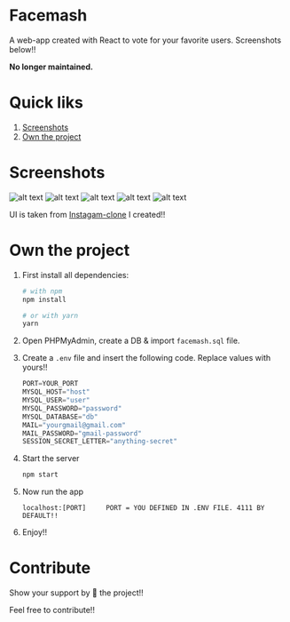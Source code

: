 # Facemash
A web-app created with React to vote for your favorite users. Screenshots below!!

**No longer maintained.**

# Quick liks
1. [Screenshots](#screenshots)
2. [Own the project](#own-the-project)

# Screenshots
![alt text](https://raw.githubusercontent.com/yTakkar/Facemash/master/Screenshots/Snap%202017-12-19%20at%2017.08.03.png)
![alt text](https://raw.githubusercontent.com/yTakkar/Facemash/master/Screenshots/Snap%202017-12-19%20at%2017.08.53.png)
![alt text](https://raw.githubusercontent.com/yTakkar/Facemash/master/Screenshots/Snap%202017-12-19%20at%2017.09.00.png)
![alt text](https://raw.githubusercontent.com/yTakkar/Facemash/master/Screenshots/Snap%202017-12-19%20at%2017.09.22.png)
![alt text](https://raw.githubusercontent.com/yTakkar/Facemash/master/Screenshots/Snap%202017-12-19%20at%2017.07.49.png)

UI is taken from [Instagam-clone](https://github.com/yTakkar/React-Instagram-Clone-2.0) I created!!

# Own the project
1. First install all dependencies:
    ```bash
    # with npm
    npm install
    
    # or with yarn
    yarn
    ```

2. Open PHPMyAdmin, create a DB & import `facemash.sql` file.
3. Create a `.env` file and insert the following code. Replace values with yours!!

    ```javascript
    PORT=YOUR_PORT
    MYSQL_HOST="host"
    MYSQL_USER="user"
    MYSQL_PASSWORD="password"
    MYSQL_DATABASE="db"
    MAIL="yourgmail@gmail.com"
    MAIL_PASSWORD="gmail-password"
    SESSION_SECRET_LETTER="anything-secret"
    ```

4. Start the server
    ```bash
    npm start
    ```

5. Now run the app
    ```javacript
    localhost:[PORT]     PORT = YOU DEFINED IN .ENV FILE. 4111 BY DEFAULT!!
    ```

6. Enjoy!!

# Contribute
Show your support by 🌟 the project!!

Feel free to contribute!!
